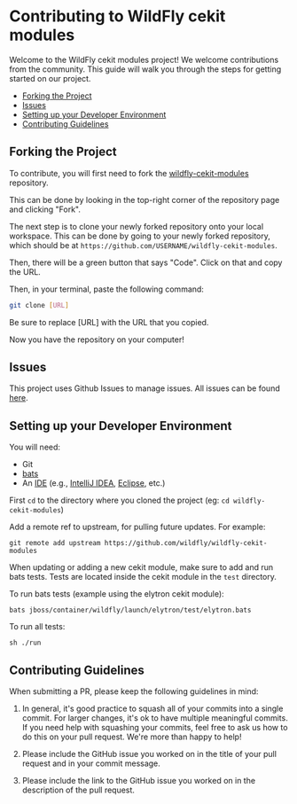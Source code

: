 Contributing to WildFly cekit modules
=====================

Welcome to the WildFly cekit modules project! We welcome contributions from the community. 
This guide will walk you through the steps for getting started on our project.

- [Forking the Project](#forking-the-project)
- [Issues](#issues)
- [Setting up your Developer Environment](#setting-up-your-developer-environment)
- [Contributing Guidelines](#contributing-guidelines)


## Forking the Project 
To contribute, you will first need to fork the [wildfly-cekit-modules](https://github.com/wildfly/wildfly-cekit-modules) repository. 

This can be done by looking in the top-right corner of the repository page and clicking "Fork".

The next step is to clone your newly forked repository onto your local workspace. 
This can be done by going to your newly forked repository, which should be at `https://github.com/USERNAME/wildfly-cekit-modules`. 

Then, there will be a green button that says "Code". Click on that and copy the URL.

Then, in your terminal, paste the following command:
```bash
git clone [URL]
```
Be sure to replace [URL] with the URL that you copied.

Now you have the repository on your computer!

## Issues
This project uses Github Issues to manage issues. All issues can be found [here](https://github.com/wildfly/wildfly-cekit-modules/issues). 

## Setting up your Developer Environment
You will need:

* Git
* [bats](https://manpages.ubuntu.com/manpages/xenial/man1/bats.1.html)
* An [IDE](https://en.wikipedia.org/wiki/Comparison_of_integrated_development_environments#Java)
(e.g., [IntelliJ IDEA](https://www.jetbrains.com/idea/download/), [Eclipse](https://www.eclipse.org/downloads/), etc.)

First `cd` to the directory where you cloned the project (eg: `cd wildfly-cekit-modules`)

Add a remote ref to upstream, for pulling future updates.
For example:

```
git remote add upstream https://github.com/wildfly/wildfly-cekit-modules
```

When updating or adding a new cekit module, make sure to add and run bats tests. 
Tests are located inside the cekit module in the `test` directory.

To run bats tests (example using the elytron cekit module):

```
bats jboss/container/wildfly/launch/elytron/test/elytron.bats
```

To run all tests:

```
sh ./run
```

## Contributing Guidelines

When submitting a PR, please keep the following guidelines in mind:

1. In general, it's good practice to squash all of your commits into a single commit. For larger changes, it's ok to have multiple meaningful commits. If you need help with squashing your commits, feel free to ask us how to do this on your pull request. We're more than happy to help!

2. Please include the GitHub issue you worked on in the title of your pull request and in your commit message. 

3. Please include the link to the GitHub issue you worked on in the description of the pull request.
